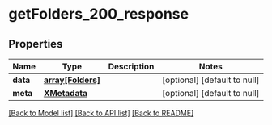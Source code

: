 # getFolders_200_response

## Properties
Name | Type | Description | Notes
------------ | ------------- | ------------- | -------------
**data** | [**array[Folders]**](Folders.md) |  | [optional] [default to null]
**meta** | [**XMetadata**](XMetadata.md) |  | [optional] [default to null]

[[Back to Model list]](../README.md#documentation-for-models) [[Back to API list]](../README.md#documentation-for-api-endpoints) [[Back to README]](../README.md)


